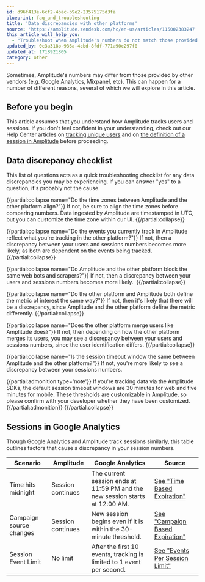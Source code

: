 ```yaml
---
id: d96f413e-6cf2-4bac-b9e2-23575175d3fa
blueprint: faq_and_troubleshooting
title: 'Data discrepancies with other platforms'
source: 'https://amplitude.zendesk.com/hc/en-us/articles/115002383247'
this_article_will_help_you:
  - "Troubleshoot when Amplitude's numbers do not match those provided by other platforms"
updated_by: 0c3a318b-936a-4cbd-8fdf-771a90c297f0
updated_at: 1718921805
category: other
---
```

Sometimes, Amplitude's numbers may differ from those provided by other vendors (e.g. Google Analytics, Mixpanel, etc). This can happen for a number of different reasons, several of which we will explore in this article.

## Before you begin

This article assumes that you understand how Amplitude tracks users and sessions. If you don't feel confident in your understanding, check out our Help Center articles on [tracking unique users](/docs/cdp/sources/instrument-track-unique-users) and on [the definition of a session in Amplitude](/docs/cdp/sources/instrument-track-sessions) before proceeding.

## Data discrepancy checklist

This list of questions acts as a quick troubleshooting checklist for any data discrepancies you may be experiencing. If you can answer "yes" to a question, it's probably not the cause.

{{partial:collapse name="Do the time zones between Amplitude and the other platform align?"}}
If not, be sure to align the time zones before comparing numbers. Data ingested by Amplitude are timestamped in UTC, but you can customize the time zone within our UI.
{{/partial:collapse}}

{{partial:collapse name="Do the events you currently track in Amplitude reflect what you're tracking in the other platform?"}}
If not, then a discrepancy between your users and sessions numbers becomes more likely, as both are dependent on the events being tracked.
{{/partial:collapse}}

{{partial:collapse name="Do Amplitude and the other platform block the same web bots and scrapers?"}}
If not, then a discrepancy between your users and sessions numbers becomes more likely. 
{{/partial:collapse}}

{{partial:collapse name="Do the other platform and Amplitude both define the metric of interest the same way?"}}
If not, then it's likely that there will be a discrepancy, since Amplitude and the other platform define the metric differently.
{{/partial:collapse}}


{{partial:collapse name="Does the other platform merge users like Amplitude does?"}}
If not, then depending on how the other platform merges its users, you may see a discrepancy between your users and sessions numbers, since the user identification differs.
{{/partial:collapse}}

{{partial:collapse name="Is the session timeout window the same between Amplitude and the other platform?"}}
If not, you're more likely to see a discrepancy between your sessions numbers.

{{partial:admonition type='note'}}
If you're tracking data via the Amplitude SDKs, the default session timeout windows are 30 minutes for web and five minutes for mobile. These thresholds are customizable in Amplitude, so please confirm with your developer whether they have been customized.
{{/partial:admonition}}
{{/partial:collapse}}

## Sessions in Google Analytics

Though Google Analytics and Amplitude track sessions similarly, this table outlines factors that cause a discrepancy in your session numbers.

| **Scenario** | **Amplitude** | **Google Analytics** | **Source** |
| --- | --- | --- | --- |
| Time hits midnight | Session continues | The current session ends at 11:59 PM and the new session starts at 12:00 AM. | [See "Time Based Expiration"](https://support.google.com/analytics/answer/2731565#time-based-expiration) |
| Campaign source changes | Session continues | New session begins even if it is within the 30-minute threshold. | [See "Campaign Based Expiration"](https://support.google.com/analytics/answer/2731565#campaign-based-expiration) |
| Session Event Limit | No limit | After the first 10 events, tracking is limited to 1 event per second. | [See "Events Per Session Limit"](https://support.google.com/analytics/answer/1033068) |